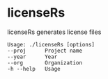 licenseRs
=========

licenseRs generates license files

    Usage: ./licenseRs [options]
    --proj		Project name
    --year		Year
    --org		Organization
    -h --help	Usage
